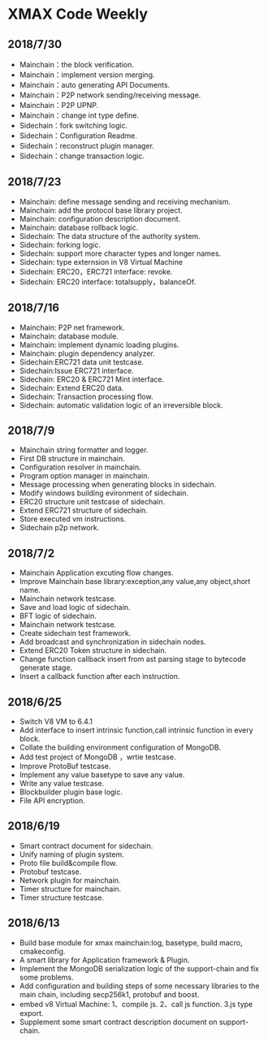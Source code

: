 # XMAX Code Weekly


2018/7/30
-----------------------
*  Mainchain：the block verification.
*  Mainchain：implement version merging.
*  Mainchain：auto generating API Documents.
*  Mainchain：P2P network sending/receiving message.
*  Mainchain：P2P UPNP.
*  Mainchain：change int type define.
*  Sidechain：fork switching logic.
*  Sidechain：Configuration Readme.
*  Sidechain：reconstruct plugin manager.
*  Sidechain：change transaction logic.


2018/7/23
-----------------------
*  Mainchain: define message sending and receiving mechanism.
*  Mainchain: add the protocol base library project.
*  Mainchain: configuration description document.
*  Mainchain: database rollback logic.
*  Sidechain: The data structure of the authority system.
*  Sidechain: forking logic.
*  Sidechain: support more character types and longer names.
*  Sidechain: type externsion in V8 Virtual Machine
*  Sidechain: ERC20，ERC721 interface: revoke.
*  Sidechain: ERC20 interface: totalsupply，balanceOf.


2018/7/16
-----------------------
*  Mainchain: P2P net framework.
*  Mainchain: database module.
*  Mainchain: implement dynamic loading plugins.
*  Mainchain: plugin dependency analyzer.
*  Sidechain:ERC721 data unit testcase.
*  Sidechain:Issue ERC721 interface.
*  Sidechain: ERC20 & ERC721 Mint interface.
*  Sidechain: Extend ERC20 data.
*  Sidechain: Transaction processing flow.
*  Sidechain: automatic validation logic of an irreversible block.


2018/7/9
-----------------------
*  Mainchain string formatter and logger.
*  First DB structure in mainchain.
*  Configuration resolver in mainchain.
*  Program option manager in mainchain.
*  Message processing when generating blocks in sidechain.
*  Modify windows building evironment of sidechain.
*  ERC20 structure unit testcase of sidechain.
*  Extend ERC721 structure of sidechain.
*  Store executed vm instructions.
*  Sidechain p2p network.


2018/7/2
-----------------------
*  Mainchain Application excuting flow changes.
*  Improve Mainchain base library:exception,any value,any object,short name.
*  Mainchain network testcase.
*  Save and load logic of sidechain.
*  BFT logic of sidechain.
*  Mainchain network testcase.
*  Create sidechain test framework.
*  Add broadcast and synchronization in sidechain nodes.
*  Extend ERC20 Token structure in sidechain. 
*  Change function callback insert from ast parsing stage to bytecode generate stage.
*  Insert a callback function after each instruction.


2018/6/25
-----------------------
*  Switch V8 VM to 6.4.1
*  Add interface to insert intrinsic function,call intrinsic function in every block.
*  Collate the building environment configuration of MongoDB.
*  Add test project of MongoDB ，wrtie testcase.
*  Improve ProtoBuf testcase.
*  Implement any value basetype to save any value.
*  Write any value testcase.
*  Blockbuilder plugin base logic.
*  File API encryption.


2018/6/19
-----------------------
*  Smart contract document for sidechain.
*  Unify naming of plugin system.
*  Proto file build&compile flow.
*  Protobuf testcase.
*  Network plugin for mainchain.
*  Timer structure for mainchain.
*  Timer structure testcase.


2018/6/13
-----------------------
*  Build base module for xmax mainchain:log, basetype, build macro, cmakeconfig.
*  A smart library for Application framework & Plugin.
*  Implement the MongoDB serialization logic of the support-chain and fix some problems.
*  Add configuration and building steps of some necessary libraries to the main chain, including secp256k1, protobuf and boost.
*  embed v8 Virtual Machine: 1、compile js. 2、call js function. 3.js type export.
*  Supplement some smart contract description document on support-chain.
